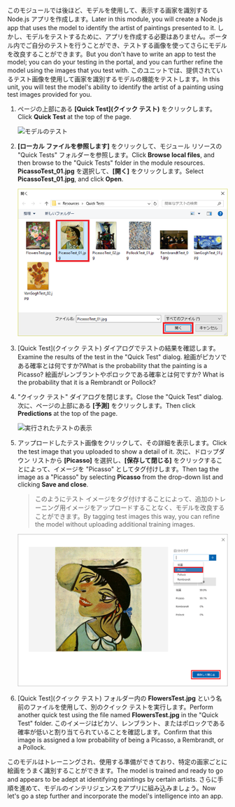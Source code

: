 <span data-ttu-id="421f8-101">このモジュールでは後ほど、モデルを使用して、表示する画家を識別する Node.js アプリを作成します。</span><span class="sxs-lookup"><span data-stu-id="421f8-101">Later in this module, you will create a Node.js app that uses the model to identify the artist of paintings presented to it.</span></span> <span data-ttu-id="421f8-102">しかし、モデルをテストするために、アプリを作成する必要はありません。ポータル内でご自分のテストを行うことができ、テストする画像を使ってさらにモデルを改良することができます。</span><span class="sxs-lookup"><span data-stu-id="421f8-102">But you don't have to write an app to test the model; you can do your testing in the portal, and you can further refine the model using the images that you test with.</span></span> <span data-ttu-id="421f8-103">このユニットでは、提供されているテスト画像を使用して画家を識別するモデルの機能をテストします。</span><span class="sxs-lookup"><span data-stu-id="421f8-103">In this unit, you will test the model's ability to identify the artist of a painting using test images provided for you.</span></span>

1. <span data-ttu-id="421f8-104">ページの上部にある **[Quick Test]\(クイック テスト\)** をクリックします。</span><span class="sxs-lookup"><span data-stu-id="421f8-104">Click **Quick Test** at the top of the page.</span></span>

    ![モデルのテスト](../media/4-portal-click-quick-test.png)

1. <span data-ttu-id="421f8-106">**[ローカル ファイルを参照します]** をクリックして、モジュール リソースの "Quick Tests" フォルダーを参照します。</span><span class="sxs-lookup"><span data-stu-id="421f8-106">Click **Browse local files**, and then browse to the "Quick Tests" folder in the module resources.</span></span> <span data-ttu-id="421f8-107">**PicassoTest_01.jpg** を選択して、**[開く]** をクリックします。</span><span class="sxs-lookup"><span data-stu-id="421f8-107">Select **PicassoTest_01.jpg**, and click **Open**.</span></span>

    ![ピカソのテスト画像の選択](../media/4-portal-select-test-01.png)

1. <span data-ttu-id="421f8-109">[Quick Test]\(クイック テスト\) ダイアログでテストの結果を確認します。</span><span class="sxs-lookup"><span data-stu-id="421f8-109">Examine the results of the test in the "Quick Test" dialog.</span></span> <span data-ttu-id="421f8-110">絵画がピカソである確率とは何ですか?</span><span class="sxs-lookup"><span data-stu-id="421f8-110">What is the probability that the painting is a Picasso?</span></span> <span data-ttu-id="421f8-111">絵画がレンブラントやポロックである確率とは何ですか? </span><span class="sxs-lookup"><span data-stu-id="421f8-111">What is the probability that it is a Rembrandt or Pollock?</span></span>

1. <span data-ttu-id="421f8-112">"クイック テスト" ダイアログを閉じます。</span><span class="sxs-lookup"><span data-stu-id="421f8-112">Close the "Quick Test" dialog.</span></span> <span data-ttu-id="421f8-113">次に、ページの上部にある **[予測]** をクリックします。</span><span class="sxs-lookup"><span data-stu-id="421f8-113">Then click **Predictions** at the top of the page.</span></span>

    ![実行されたテストの表示](../media/4-portal-select-predictions.png)

1. <span data-ttu-id="421f8-115">アップロードしたテスト画像をクリックして、その詳細を表示します。</span><span class="sxs-lookup"><span data-stu-id="421f8-115">Click the test image that you uploaded to show a detail of it.</span></span> <span data-ttu-id="421f8-116">次に、ドロップダウン リストから **[Picasso]** を選択し、**[保存して閉じる]** をクリックすることによって、イメージを "Picasso" としてタグ付けします。</span><span class="sxs-lookup"><span data-stu-id="421f8-116">Then tag the image as a "Picasso" by selecting **Picasso** from the drop-down list and clicking **Save and close**.</span></span>

    > <span data-ttu-id="421f8-117">このようにテスト イメージをタグ付けすることによって、追加のトレーニング用イメージをアップロードすることなく、モデルを改良することができます。</span><span class="sxs-lookup"><span data-stu-id="421f8-117">By tagging test images this way, you can refine the model without uploading additional training images.</span></span>

    ![テスト画像のタグ付け](../media/4-tag-test-image.png)

1. <span data-ttu-id="421f8-119">[Quick Test]\(クイック テスト\) フォルダー内の **FlowersTest.jpg** という名前のファイルを使用して、別のクイック テストを実行します。</span><span class="sxs-lookup"><span data-stu-id="421f8-119">Perform another quick test using the file named **FlowersTest.jpg** in the "Quick Test" folder.</span></span> <span data-ttu-id="421f8-120">このイメージはピカソ、レンブラント、またはポロックである確率が低いと割り当てられていることを確認します。</span><span class="sxs-lookup"><span data-stu-id="421f8-120">Confirm that this image is assigned a low probability of being a Picasso, a Rembrandt, or a Pollock.</span></span>

<span data-ttu-id="421f8-121">このモデルはトレーニングされ、使用する準備ができており、特定の画家ごとに絵画をうまく識別することができます。</span><span class="sxs-lookup"><span data-stu-id="421f8-121">The model is trained and ready to go and appears to be adept at identifying paintings by certain artists.</span></span> <span data-ttu-id="421f8-122">さらに手順を進めて、モデルのインテリジェンスをアプリに組み込みましょう。</span><span class="sxs-lookup"><span data-stu-id="421f8-122">Now let's go a step further and incorporate the model's intelligence into an app.</span></span>
